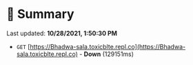 # 📖 Summary
Last updated: **10/28/2021, 1:50:30 PM**

- `GET` [https://Bhadwa-sala.toxicblte.repl.co](https://Bhadwa-sala.toxicblte.repl.co) - **Down** (129151ms)
